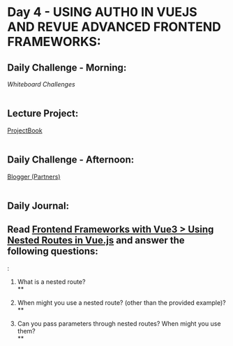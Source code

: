 # Day 4 - USING AUTH0 IN VUEJS AND REVUE ADVANCED FRONTEND FRAMEWORKS:

## Daily Challenge - Morning:

_Whiteboard Challenges_
<br> <br>

## Lecture Project:

[ProjectBook]() <br><br>

## Daily Challenge - Afternoon:

[Blogger (Partners)]()
<br> <br>

## Daily Journal:

## Read [Frontend Frameworks with Vue3 > Using Nested Routes in Vue.js](https://codeworksacademy.com/fs-student-guide/resources/wk6/04-ChildRoutes/) and answer the following questions:

:

1. What is a nested route? <br>
   \*\* <br>

2. When might you use a nested route? (other than the provided example)? <br>
   \*\* <br>

3. Can you pass parameters through nested routes? When might you use them? <br>
   \*\* <br>
